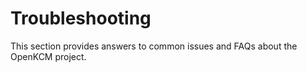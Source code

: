 # Troubleshooting

This section provides answers to common issues and FAQs about the OpenKCM project.
